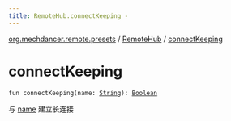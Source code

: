 ```yaml
---
title: RemoteHub.connectKeeping - 
---
```


[org.mechdancer.remote.presets](../index.html) / [RemoteHub](index.html) / [connectKeeping](./connect-keeping.html)

# connectKeeping

`fun connectKeeping(name: `[`String`](https://kotlinlang.org/api/latest/jvm/stdlib/kotlin/-string/index.html)`): `[`Boolean`](https://kotlinlang.org/api/latest/jvm/stdlib/kotlin/-boolean/index.html)

与 [name](connect-keeping.html#org.mechdancer.remote.presets.RemoteHub$connectKeeping(kotlin.String)/name) 建立长连接


